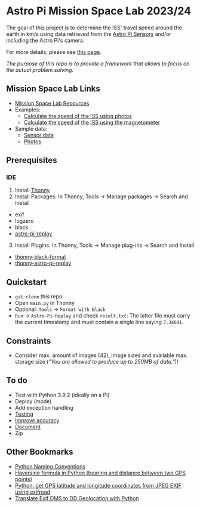 # Astro Pi Mission Space Lab 2023/24

The goal of this project is to determine the ISS' travel speed around the earth in km/s using data retrieved from the [Astro Pi Sensors](https://astro-pi.org/about/the-sensors/) and/or including the Astro Pi's camera.

For more details, please see [this page](https://astro-pi.org/mission-space-lab).

*The purpose of this repo is to provide a framework that allows to focus on the actual problem solving.*

## Mission Space Lab Links

- [Mission Space Lab Resources](https://astro-pi.org/mission-space-lab/resources)
- Examples:
  - [Calculate the speed of the ISS using photos](https://projects.raspberrypi.org/en/projects/astropi-iss-speed/)
  - [Calculate the speed of the ISS using the magnetometer](https://esamultimedia.esa.int/docs/edu/ap_2020/VidhyasCode_report.pdf)
- Sample data:
  - [Sensor data](https://docs.google.com/spreadsheets/d/1RjPEp2IHVB6For65wuUQdWntsg1H5sHWpYUtLzK9LCM/edit#gid=671905630)
  - [Photos](https://www.flickr.com/photos/raspberrypi/collections/72157722152451877/)

## Prerequisites

### IDE

1. Install [Thonny](https://thonny.org/)
2. Install Packages:
In Thonny, Tools -> Manage packages -> Search and Install
- exif
- logzero
- black
- [astro-pi-replay](https://projects.raspberrypi.org/en/projects/mission-space-lab-creator-guide/2)
3. Install Plugins:
In Thonny, Tools -> Manage plug-ins -> Search and Install
- [thonny-black-format](https://pypi.org/project/thonny-black-formatter/)
- [thonny-astro-pi-replay](https://projects.raspberrypi.org/en/projects/mission-space-lab-creator-guide/2)

## Quickstart

- `git clone` this repo
- Open `main.py` in Thonny
- Optional: `Tools` -> `Format with Black`
- `Run` -> `Astro-Pi-Replay` and check `result.txt`: The latter file must carry the current timestamp and must contain a single line saying `7.34641`.

## Constraints

- Consider max. amount of images (42), image sizes and available max. storage size (*"You are allowed to produce up to 250MB of data."*)!

## To do

- Test with Python 3.9.2 (ideally on a Pi)
- Deploy (mode)
- Add exception handling 
- [Testing](https://projects.raspberrypi.org/en/projects/mission-space-lab-creator-guide/5)
- [Improve accuracy](https://projects.raspberrypi.org/en/projects/mission-space-lab-creator-guide/4)
- [Document](https://projects.raspberrypi.org/en/projects/documenting-your-code/)
- Zip

## Other Bookmarks

- [Python Naming Conventions](https://gist.github.com/etigui/7600441926e73c3385057718c2fdef8e)
- [Haversine formula in Python (bearing and distance between two GPS points)](https://stackoverflow.com/questions/4913349/haversine-formula-in-python-bearing-and-distance-between-two-gps-points)
- [Python: get GPS latitude and longitude coordinates from JPEG EXIF using exifread](https://gist.github.com/snakeye/fdc372dbf11370fe29eb)
- [Translate Exif DMS to DD Geolocation with Python](https://stackoverflow.com/questions/6460381/translate-exif-dms-to-dd-geolocation-with-python)